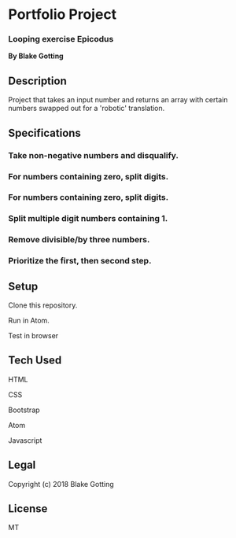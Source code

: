 # Portfolio Project
### Looping exercise Epicodus

**By Blake Gotting**

## Description
Project that takes an input number and returns an array with certain numbers swapped out for a 'robotic' translation.

## Specifications

### Take non-negative numbers and disqualify.
### For numbers containing zero, split digits.
### For numbers containing zero, split digits.
### Split multiple digit numbers containing 1.
### Remove divisible/by three numbers.
### Prioritize the first, then second step.


## Setup
Clone this repository.

Run in Atom.

Test in browser


## Tech Used
HTML

CSS

Bootstrap

Atom

Javascript

## Legal
Copyright (c) 2018 Blake Gotting

## License
MT

